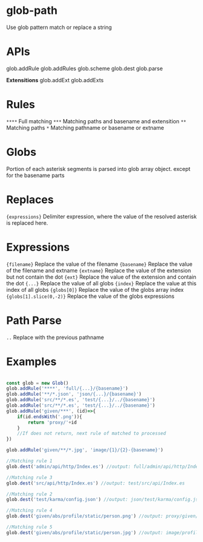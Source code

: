 # glob-path
Use glob pattern match or replace a string 

# APIs

glob.addRule
glob.addRules
glob.scheme
glob.dest
glob.parse

**Extensitions**
glob.addExt
glob.addExts

# Rules

`****` Full matching
`***` Matching paths and basename and extensition
`**` Matching paths
`*` Matching pathname or basename or extname

# Globs

Portion of each asterisk segments is parsed into glob array object. except for the basename parts

# Replaces

`{expressions}` Delimiter expression, where the value of the resolved asterisk is replaced here.

# Expressions

`{filename}` Replace the value of the filename
`{basename}` Replace the value of the filename and extname
`{extname}` Replace the value of the extension but not contain the dot
`{ext}` Replace the value of the extension and contain the dot
`{...}` Replace the value of all globs
`{index}` Replace the value at this index of all globs
`{globs[0]}` Replace the value of the globs array index
`{globs[1].slice(0,-2)}` Replace the value of the globs expressions

# Path Parse

`..` Replace with the previous pathname

# Examples

```js

const glob = new Glob()
glob.addRule('****', 'full/{...}/{basename}')
glob.addRule('**/*.json', 'json/{...}/{basename}')
glob.addRule('src/**/*.es', 'test/{...}/../{basename}')
glob.addRule('src/**/*.es', 'test/{...}/../{basename}')
glob.addRule('given/***', (id)=>{
    if(id.endsWith('.png')){
        return 'proxy/'+id
    }
    //If does not return, next rule of matched to processed
})

glob.addRule('given/**/*.jpg', 'image/{1}/{2}-{basename}')

//Matching rule 1
glob.dest('admin/api/http/Index.es') //output: full/admin/api/http/Index.es

//Matching rule 3
glob.dest('src/api/http/Index.es') //output: test/src/api/Index.es

//Matching rule 2
glob.dest('test/karma/config.json') //output: json/test/karma/config.json

//Matching rule 4
glob.dest('given/abs/profile/static/person.png') //output: proxy/given/abs/profile/static/person.png

//Matching rule 5
glob.dest('given/abs/profile/static/person.jpg') //output: image/profile/static-person.jpg

```